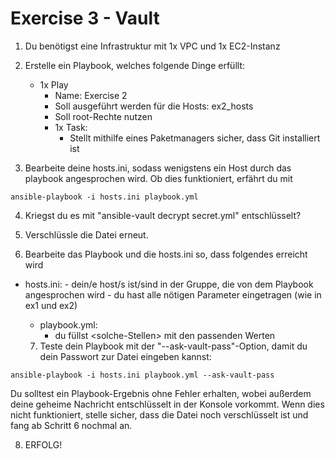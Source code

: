 # Exercise 3 - Vault

1. Du benötigst eine Infrastruktur mit 1x VPC und 1x EC2-Instanz

2. Erstelle ein Playbook, welches folgende Dinge erfüllt:
    - 1x Play
        - Name: Exercise 2 
        - Soll ausgeführt werden für die Hosts: ex2_hosts
        - Soll root-Rechte nutzen
        - 1x Task:
            - Stellt mithilfe eines Paketmanagers sicher, dass Git installiert ist

3. Bearbeite deine hosts.ini, sodass wenigstens ein Host durch das playbook angesprochen wird. Ob dies funktioniert, erfährt du mit 
```
ansible-playbook -i hosts.ini playbook.yml
```

4. Kriegst du es mit "ansible-vault decrypt secret.yml" entschlüsselt?

5. Verschlüssle die Datei erneut.

6. Bearbeite das Playbook und die hosts.ini so, dass folgendes erreicht wird

- hosts.ini:
        - dein/e host/s ist/sind in der Gruppe, die von dem Playbook angesprochen wird
        - du hast alle nötigen Parameter eingetragen (wie in ex1 und ex2)
    - playbook.yml:
        - du füllst \<solche-Stellen\> mit den passenden Werten

  7. Teste dein Playbook mit der "--ask-vault-pass"-Option, damit du dein Passwort zur Datei eingeben kannst:
```
ansible-playbook -i hosts.ini playbook.yml --ask-vault-pass
```
Du solltest ein Playbook-Ergebnis ohne Fehler erhalten, wobei außerdem deine geheime Nachricht entschlüsselt in der Konsole vorkommt.
Wenn dies nicht funktioniert, stelle sicher, dass die Datei noch verschlüsselt ist und fang ab Schritt 6 nochmal an.

8. ERFOLG!      